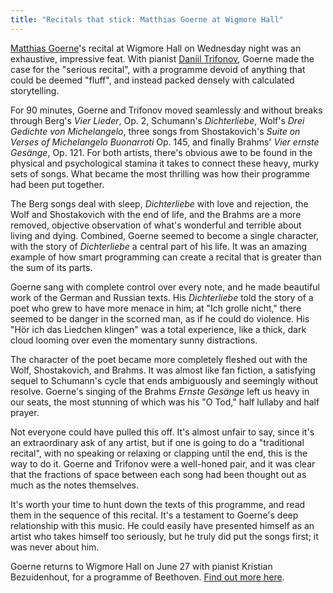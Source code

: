 ```yaml
---
title: "Recitals that stick: Matthias Goerne at Wigmore Hall"
---
```


[Matthias Goerne](/scene/people/matthias-goerne/)'s recital at Wigmore Hall on Wednesday night was an exhaustive, impressive feat. With pianist [Daniil Trifonov](http://daniiltrifonov.com/), Goerne made the case for the "serious recital", with a programme devoid of anything that could be deemed "fluff", and instead packed densely with calculated storytelling.

For 90 minutes, Goerne and Trifonov moved seamlessly and without breaks through Berg's  *Vier Lieder*, Op. 2, Schumann's *Dichterliebe*, Wolf's *Drei Gedichte von Michelangelo*, three songs from Shostakovich's *Suite on Verses of Michelangelo Buonarroti* Op. 145, and finally Brahms' *Vier ernste Gesänge*, Op. 121. For both artists, there's obvious awe to be found in the physical and psychological stamina it takes to connect these heavy, murky sets of songs. What became the most thrilling was how their programme had been put together.

The Berg songs deal with sleep, *Dichterliebe* with love and rejection, the Wolf and Shostakovich with the end of life, and the Brahms are a more removed, objective observation of what's wonderful and terrible about living and dying. Combined, Goerne seemed to become a single character, with the story of *Dichterliebe* a central part of his life. It was an amazing example of how smart programming can create a recital that is greater than the sum of its parts.

Goerne sang with complete control over every note, and he made beautiful work of the German and Russian texts. His *Dichterliebe* told the story of a poet who grew to have more menace in him; at "Ich grolle nicht," there seemed to be danger in the scorned man, as if he could do violence. His "Hör ich das Liedchen klingen" was a total experience, like a thick, dark cloud looming over even the momentary sunny distractions. 

The character of the poet became more completely fleshed out with the Wolf, Shostakovich, and Brahms. It was almost like fan fiction, a satisfying sequel to Schumann's cycle that ends ambiguously and seemingly without resolve. Goerne's singing of the Brahms *Ernste Gesänge* left us heavy in our seats, the most stunning of which was his "O Tod," half lullaby and half prayer.

Not everyone could have pulled this off. It's almost unfair to say, since it's an extraordinary ask of any artist, but if one is going to do a "traditional recital", with no speaking or relaxing or clapping until the end, this is the way to do it. Goerne and Trifonov were a well-honed pair, and it was clear that the fractions of space between each song had been thought out as much as the notes themselves.

It's worth your time to hunt down the texts of this programme, and read them in the sequence of this recital. It's a testament to Goerne's deep relationship with this music. He could easily have presented himself as an artist who takes himself too seriously, but he truly did put the songs first; it was never about him.

Goerne returns to Wigmore Hall on June 27 with pianist Kristian Bezuidenhout, for a programme of Beethoven. [Find out more here](https://wigmore-hall.org.uk/whats-on/beethoven-201606271930).

